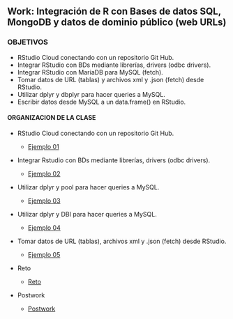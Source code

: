 ## Work: Integración de R con Bases de datos SQL,  MongoDB y datos de dominio público (web URLs)

### OBJETIVOS 

- RStudio Cloud conectando con un repositorio Git Hub. 
- Integrar RStudio con BDs mediante librerías, drivers (odbc drivers). 
- Integrar RStudio con MariaDB para MySQL (fetch).
- Tomar datos de URL (tablas) y archivos xml y .json (fetch) desde RStudio. 
- Utilizar dplyr y dbplyr para hacer queries a MySQL.
- Escribir datos desde MySQL a un data.frame() en RStudio.  

#### ORGANIZACION DE LA CLASE 

- RStudio Cloud conectando con un repositorio Git Hub. 
	- [Ejemplo 01](Ejemplo-01)

- Integrar Rstudio con BDs mediante librerías, drivers (odbc drivers).
	- [Ejemplo 02](Ejemplo-02)

- Utilizar dplyr y pool para hacer queries a MySQL.
	- [Ejemplo 03](Ejemplo-03)

- Utilizar dplyr y DBI para hacer queries a MySQL.
	- [Ejemplo 04](Ejemplo-04)

- Tomar datos de URL (tablas), archivos xml y .json (fetch) desde RStudio. 
	- [Ejemplo 05](Ejemplo-05)

- Reto
	- [Reto](Reto-01)
	
- Postwork
	- [Postwork](Postwork)
